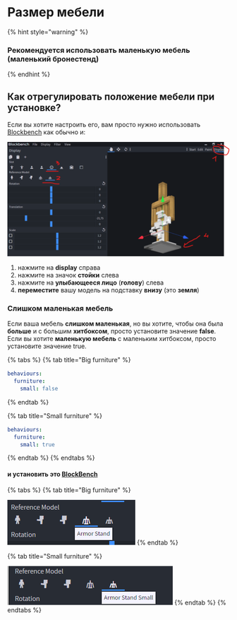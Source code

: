 # Размер мебели

{% hint style="warning" %}
### Рекомендуется использовать маленькую мебель \(маленький бронестенд\)
{% endhint %}

## Как отрегулировать положение мебели при установке?

Если вы хотите настроить его, вам просто нужно использовать [Blockbench](../item-properties/resource/creating-3d-models.md) как обычно и:

![](<../../../../.gitbook/assets/immagine (9).png>)

1. нажмите на **display** справа
2. нажмите на значок **стойки** слева
3. нажмите на **улыбающееся лицо** \(**голову**\) слева
4. **переместите** вашу модель на подставку **внизу** \(это **земля**\)

### Слишком маленькая мебель

Если ваша мебель **слишком маленькая**, но вы хотите, чтобы она была **больше** и с большим **хитбоксом**, просто установите значение **false**.  
Если вы хотите **маленькую мебель** с маленьким хитбоксом, просто установите значение true.

{% tabs %}
{% tab title="Big furniture" %}
```yaml
behaviours:
  furniture:
    small: false
```
{% endtab %}

{% tab title="Small furniture" %}
```yaml
behaviours:
  furniture:
    small: true
```
{% endtab %}
{% endtabs %}

#### и установить это [BlockBench](../item-properties/resource/creating-3d-models.md)

{% tabs %}
{% tab title="Big furniture" %}


![](<../../../../.gitbook/assets/immagine (8).png>)
{% endtab %}

{% tab title="Small furniture" %}


![](<../../../../.gitbook/assets/immagine (10).png>)
{% endtab %}
{% endtabs %}
